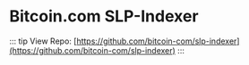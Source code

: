 # Bitcoin.com SLP-Indexer


::: tip View Repo:
[https://github.com/bitcoin-com/slp-indexer](https://github.com/bitcoin-com/slp-indexer)
:::
